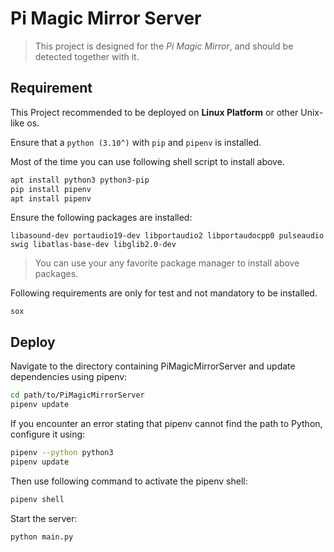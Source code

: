 # Pi Magic Mirror Server

> This project is designed for the *Pi Magic Mirror*, and should be detected together with it.

## Requirement

This Project recommended to be deployed on **Linux Platform** or other Unix-like os.

Ensure that a `python (3.10^)` with `pip` and `pipenv` is installed.

Most of the time you can use following shell script to install above.

``` sh
apt install python3 python3-pip
pip install pipenv
apt install pipenv
```

Ensure the following packages are installed:

```
libasound-dev portaudio19-dev libportaudio2 libportaudocpp0 pulseaudio swig libatlas-base-dev libglib2.0-dev
```

> You can use your any favorite package manager to install above packages.

Following requirements are only for test and not mandatory to be installed.

```
sox
```

## Deploy

Navigate to the directory containing PiMagicMirrorServer and update dependencies using pipenv:

``` sh
cd path/to/PiMagicMirrorServer
pipenv update
```

If you encounter an error stating that pipenv cannot find the path to Python, configure it using:

``` sh
pipenv --python python3
pipenv update
```

Then use following command to activate the pipenv shell:

``` sh
pipenv shell
```

Start the server:

``` sh
python main.py
```